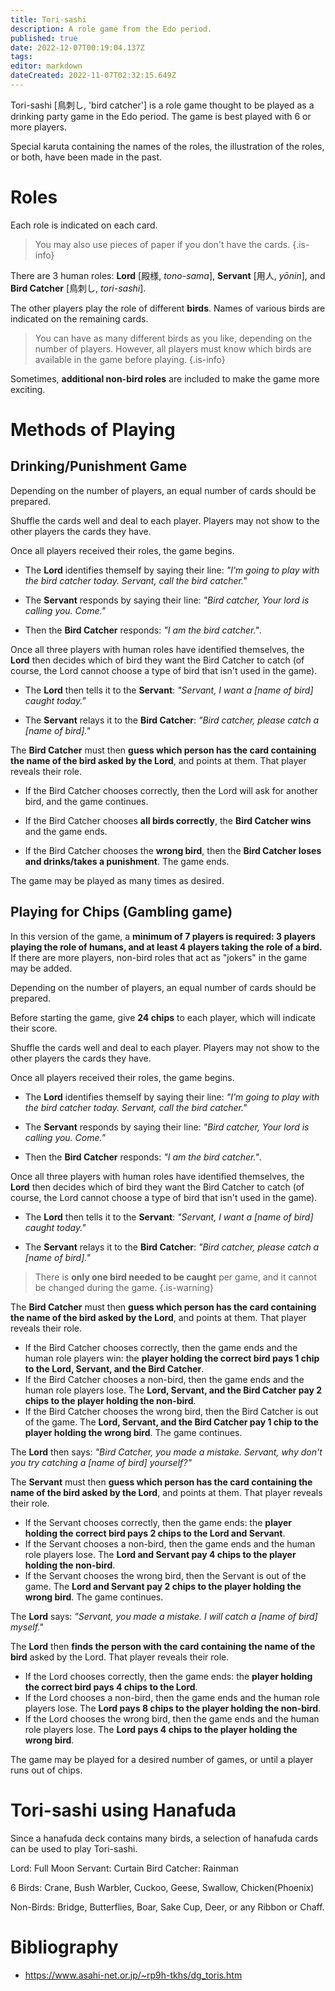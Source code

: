 ```yaml
---
title: Tori-sashi
description: A role game from the Edo period.
published: true
date: 2022-12-07T00:19:04.137Z
tags: 
editor: markdown
dateCreated: 2022-11-07T02:32:15.649Z
---
```


Tori-sashi [鳥刺し, 'bird catcher'] is a role game thought to be played as a drinking party game in the Edo period. The game is best played with 6 or more players.

Special karuta containing the names of the roles, the illustration of the roles, or both, have been made in the past.

# Roles
Each role is indicated on each card. 

>You may also use pieces of paper if you don't have the cards.
{.is-info}

There are 3 human roles: **Lord** [殿様, *tono-sama*], **Servant** [用人, *yōnin*], and **Bird Catcher** [鳥刺し, *tori-sashi*].

The other players play the role of different **birds**. Names of various birds are indicated on the remaining cards. 

> You can have as many different birds as you like, depending on the number of players. However, all players must know which birds are available in the game before playing.
{.is-info}

Sometimes, **additional non-bird roles** are included to make the game more exciting.

# Methods of Playing
## Drinking/Punishment Game
Depending on the number of players, an equal number of cards should be prepared. 

Shuffle the cards well and deal to each player. Players may not show to the other players the cards they have.

Once all players received their roles, the game begins.

- The **Lord** identifies themself by saying their line:
*"I'm going to play with the bird catcher today. Servant, call the bird catcher."*

- The **Servant** responds by saying their line: 
*"Bird catcher, Your lord is calling you. Come."*

- Then the **Bird Catcher** responds:
*"I am the bird catcher."*.

Once all three players with human roles have identified themselves, the **Lord** then decides which of bird they want the Bird Catcher to catch (of course, the Lord cannot choose a type of bird that isn't used in the game).

- The **Lord** then tells it to the **Servant**: 
*"Servant, I want a [name of bird] caught today."*

- The **Servant** relays it to the **Bird Catcher**:
*"Bird catcher, please catch a [name of bird]."*

The **Bird Catcher** must then **guess which person has the card containing the name of the bird asked by the Lord**, and points at them. That player reveals their role.

- If the Bird Catcher chooses correctly, then the Lord will ask for another bird, and the game continues.

- If the Bird Catcher chooses **all birds correctly**, the **Bird Catcher wins** and the game ends.

- If the Bird Catcher chooses the **wrong bird**, then the **Bird Catcher loses and drinks/takes a punishment**. The game ends.

The game may be played as many times as desired.

## Playing for Chips (Gambling game)
In this version of the game, a **minimum of 7 players is required: 3 players playing the role of humans, and at least 4 players taking the role of a bird.** If there are more players, non-bird roles that act as "jokers" in the game may be added.

Depending on the number of players, an equal number of cards should be prepared. 

Before starting the game, give **24 chips** to each player, which will indicate their score.

Shuffle the cards well and deal to each player. Players may not show to the other players the cards they have.

Once all players received their roles, the game begins.

- The **Lord** identifies themself by saying their line:
*"I'm going to play with the bird catcher today. Servant, call the bird catcher."*

- The **Servant** responds by saying their line: 
*"Bird catcher, Your lord is calling you. Come."*

- Then the **Bird Catcher** responds:
*"I am the bird catcher."*.

Once all three players with human roles have identified themselves, the **Lord** then decides which of bird they want the Bird Catcher to catch (of course, the Lord cannot choose a type of bird that isn't used in the game).

- The **Lord** then tells it to the **Servant**: 
*"Servant, I want a [name of bird] caught today."*

- The **Servant** relays it to the **Bird Catcher**:
*"Bird catcher, please catch a [name of bird]."*

> There is **only one bird needed to be caught** per game, and it cannot be changed during the game.
{.is-warning}

The **Bird Catcher** must then **guess which person has the card containing the name of the bird asked by the Lord**, and points at them. That player reveals their role.

- If the Bird Catcher chooses correctly, then the game ends and the human role players win: the **player holding the correct bird pays 1 chip to the Lord, Servant, and the Bird Catcher**.
- If the Bird Catcher chooses a non-bird, then the game ends and the human role players lose. The **Lord, Servant, and the Bird Catcher pay 2 chips to the player holding the non-bird**.
- If the Bird Catcher chooses the wrong bird, then the Bird Catcher is out of the game. The **Lord, Servant, and the Bird Catcher pay 1 chip to the player holding the wrong bird**. The game continues.

The **Lord** then says:
*"Bird Catcher, you made a mistake. Servant, why don't you try catching a [name of bird] yourself?"*

The **Servant** must then **guess which person has the card containing the name of the bird asked by the Lord**, and points at them. That player reveals their role.

- If the Servant chooses correctly, then the game ends: the **player holding the correct bird pays 2 chips to the Lord and Servant**.
- If the Servant chooses a non-bird, then the game ends and the human role players lose. The **Lord and Servant pay 4 chips to the player holding the non-bird**.
- If the Servant chooses the wrong bird, then the Servant is out of the game. The **Lord and Servant pay 2 chips to the player holding the wrong bird**. The game continues.

The **Lord** says:
*"Servant, you made a mistake. I will catch a [name of bird] myself."*

The **Lord** then **finds the person with the card containing the name of the bird** asked by the Lord. That player reveals their role.

- If the Lord chooses correctly, then the game ends: the **player holding the correct bird pays 4 chips to the Lord**.
- If the Lord chooses a non-bird, then the game ends and the human role players lose. The **Lord pays 8 chips to the player holding the non-bird**.
- If the Lord chooses the wrong bird, then the game ends and the human role players lose. The **Lord pays 4 chips to the player holding the wrong bird**.

The game may be played for a desired number of games, or until a player runs out of chips.

# Tori-sashi using Hanafuda
Since a hanafuda deck contains many birds, a selection of hanafuda cards can be used to play Tori-sashi.

Lord: Full Moon
Servant: Curtain
Bird Catcher: Rainman

6 Birds: Crane, Bush Warbler, Cuckoo, Geese, Swallow, Chicken(Phoenix)

Non-Birds: Bridge, Butterflies, Boar, Sake Cup, Deer, or any Ribbon or Chaff.

# Bibliography
- https://www.asahi-net.or.jp/~rp9h-tkhs/dg_toris.htm